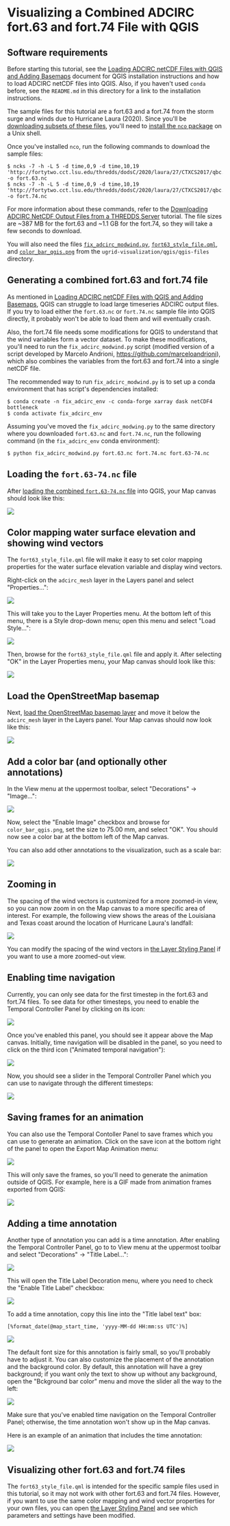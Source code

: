 # Visualizing a Combined ADCIRC fort.63 and fort.74 File with QGIS

## Software requirements

Before starting this tutorial, see the [Loading ADCIRC netCDF Files with QGIS and Adding Basemaps](https://github.com/StormSurgeLive/ugrid-visualization/blob/main/qgis/getting_started.md) document for QGIS installation instructions and how to load ADCIRC netCDF files into QGIS. Also, if you haven't used `conda` before, see the `README.md` in this directory for a link to the installation instructions.

The sample files for this tutorial are a fort.63 and a fort.74 from the storm surge and winds due to Hurricane Laura (2020). Since you'll be [downloading subsets of these files](https://github.com/StormSurgeLive/ugrid-visualization/blob/main/ugrid-cf-resources/downloading_netcdf.md#using-ncks-to-download-a-subset-of-a-fort63-file), you'll need to [install the `nco` package](https://github.com/StormSurgeLive/ugrid-visualization/blob/main/ugrid-cf-resources/downloading_netcdf.md#software-requirements) on a Unix shell.

Once you've installed `nco`, run the following commands to download the sample files:
```
$ ncks -7 -h -L 5 -d time,0,9 -d time,10,19 'http://fortytwo.cct.lsu.edu/thredds/dodsC/2020/laura/27/CTXCS2017/qbc.loni.org/CTXCS2017_al132020_jgf/nhcConsensus/fort.63.nc' -o fort.63.nc
$ ncks -7 -h -L 5 -d time,0,9 -d time,10,19 'http://fortytwo.cct.lsu.edu/thredds/dodsC/2020/laura/27/CTXCS2017/qbc.loni.org/CTXCS2017_al132020_jgf/nhcConsensus/fort.74.nc' -o fort.74.nc
```
For more information about these commands, refer to the [Downloading ADCIRC NetCDF Output Files from a THREDDS Server](https://github.com/StormSurgeLive/ugrid-visualization/blob/main/ugrid-cf-resources/downloading_netcdf.md) tutorial. The file sizes are ~387 MB for the fort.63 and ~1.1 GB for the fort.74, so they will take a few seconds to download.

You will also need the files [`fix_adcirc_modwind.py`](https://github.com/StormSurgeLive/ugrid-visualization/blob/main/qgis/qgis-files/fix_adcirc_modwind.py), [`fort63_style_file.qml`](https://github.com/StormSurgeLive/ugrid-visualization/blob/main/qgis/qgis-files/fort63_style_file.qml), and [`color_bar_qgis.png`](https://github.com/StormSurgeLive/ugrid-visualization/blob/main/qgis/qgis-files/color_bar_qgis.png) from the `ugrid-visualization/qgis/qgis-files` directory.

## Generating a combined fort.63 and fort.74 file

As mentioned in [Loading ADCIRC netCDF Files with QGIS and Adding Basemaps](https://github.com/StormSurgeLive/ugrid-visualization/blob/main/qgis/getting_started.md#loading-an-adcirc-netcdf-file), QGIS can struggle to load large timeseries ADCIRC output files. If you try to load either the `fort.63.nc` or `fort.74.nc` sample file into QGIS directly, it probably won't be able to load them and will eventually crash.

Also, the fort.74 file needs some modifications for QGIS to understand that the wind variables form a vector dataset. To make these modifications, you'll need to run the `fix_adcirc_modwind.py` script (modified version of a  script developed by Marcelo Andrioni, https://github.com/marceloandrioni), which also combines the variables from the fort.63 and fort.74 into a single netCDF file.

The recommended way to run `fix_adcirc_modwind.py` is to set up a conda environment that has script's dependencies installed:
```
$ conda create -n fix_adcirc_env -c conda-forge xarray dask netCDF4 bottleneck
$ conda activate fix_adcirc_env
```
Assuming you've moved the `fix_adcirc_modwing.py` to the same directory where you downloaded `fort.63.nc` and `fort.74.nc`, run the following command (in the `fix_adcirc_env` conda environment):
```
$ python fix_adcirc_modwind.py fort.63.nc fort.74.nc fort.63-74.nc
```

## Loading the `fort.63-74.nc` file

After [loading the combined `fort.63-74.nc` file](https://github.com/StormSurgeLive/ugrid-visualization/blob/main/qgis/getting_started.md#loading-an-adcirc-netcdf-file) into QGIS, your Map canvas should look like this:

![](https://github.com/StormSurgeLive/ugrid-visualization/blob/main/qgis/tutorial-figures/tutorial_screenshot_02.png)

## Color mapping water surface elevation and showing wind vectors

The `fort63_style_file.qml` file will make it easy to set color mapping properties for the water surface elevation variable and display wind vectors. 

Right-click on the `adcirc_mesh` layer in the Layers panel and select "Properties...":

![](https://github.com/StormSurgeLive/ugrid-visualization/blob/main/qgis/tutorial-figures/tutorial_screenshot_04.png)

This will take you to the Layer Properties menu. At the bottom left of this menu, there is a Style drop-down menu; open this menu and select "Load Style...":

![](https://github.com/StormSurgeLive/ugrid-visualization/blob/main/qgis/tutorial-figures/tutorial_screenshot_05.png)

Then, browse for the `fort63_style_file.qml` file and apply it. After selecting "OK" in the Layer Properties menu, your Map canvas should look like this:

![](https://github.com/StormSurgeLive/ugrid-visualization/blob/main/qgis/tutorial-figures/tutorial_screenshot_13.png)

## Load the OpenStreetMap basemap

Next, [load the OpenStreetMap basemap layer](https://github.com/StormSurgeLive/ugrid-visualization/blob/main/qgis/getting_started.md#loading-the-default-qgis-basemap) and move it below the `adcirc_mesh` layer in the Layers panel. Your Map canvas should now look like this:

![](https://github.com/StormSurgeLive/ugrid-visualization/blob/main/qgis/tutorial-figures/tutorial_screenshot_14.png)

## Add a color bar (and optionally other annotations)

In the View menu at the uppermost toolbar, select "Decorations" -> "Image...":

![](https://github.com/StormSurgeLive/ugrid-visualization/blob/main/qgis/tutorial-figures/tutorial_screenshot_09.png)

Now, select the "Enable Image" checkbox and browse for `color_bar_qgis.png`, set the size to 75.00 mm, and select "OK". You should now see a color bar at the bottom left of the Map canvas.

You can also add other annotations to the visualization, such as a scale bar:

![](https://github.com/StormSurgeLive/ugrid-visualization/blob/main/qgis/tutorial-figures/tutorial_screenshot_10.png)

## Zooming in

The spacing of the wind vectors is customized for a more zoomed-in view, so you can now zoom in on the Map canvas to a more specific area of interest. For example, the following view shows the areas of the Louisiana and Texas coast around the location of Hurricane Laura's landfall:

![](https://github.com/StormSurgeLive/ugrid-visualization/blob/main/qgis/tutorial-figures/tutorial_screenshot_15.png)

You can modify the spacing of the wind vectors in [the Layer Styling Panel](https://docs.qgis.org/3.22/en/docs/user_manual/introduction/general_tools.html#layer-styling-panel) if you want to use a more zoomed-out view.

## Enabling time navigation

Currently, you can only see data for the first timestep in the fort.63 and fort.74 files. To see data for other timesteps, you need to enable the Temporal Controller Panel by clicking on its icon:

![](https://github.com/StormSurgeLive/ugrid-visualization/blob/main/qgis/tutorial-figures/tutorial_screenshot_16.png)

Once you've enabled this panel, you should see it appear above the Map canvas. Initially, time navigation will be disabled in the panel, so you need to click on the third icon ("Animated temporal navigation"):

![](https://github.com/StormSurgeLive/ugrid-visualization/blob/main/qgis/tutorial-figures/tutorial_screenshot_17.png)

Now, you should see a slider in the Temporal Controller Panel which you can use to navigate through the different timesteps:

![](https://github.com/StormSurgeLive/ugrid-visualization/blob/main/qgis/tutorial-figures/tutorial_screenshot_18.png)

## Saving frames for an animation

You can also use the Temporal Contoller Panel to save frames which you can use to generate an animation. Click on the save icon at the bottom right of the panel to open the Export Map Animation menu:

![](https://github.com/StormSurgeLive/ugrid-visualization/blob/main/qgis/tutorial-figures/tutorial_screenshot_19.png)

This will only save the frames, so you'll need to generate the animation outside of QGIS. For example, here is a GIF made from animation frames exported from QGIS:

![](https://github.com/StormSurgeLive/ugrid-visualization/blob/main/qgis/tutorial-figures/tutorial_figure_2.gif)

## Adding a time annotation

Another type of annotation you can add is a time annotation. After enabling the Temporal Controller Panel, go to to View menu at the uppermost toolbar and select "Decorations" -> "Title Label...":

![](https://github.com/StormSurgeLive/ugrid-visualization/blob/main/qgis/tutorial-figures/tutorial_screenshot_20.png)

This will open the Title Label Decoration menu, where you need to check the "Enable Title Label" checkbox:

![](https://github.com/StormSurgeLive/ugrid-visualization/blob/main/qgis/tutorial-figures/tutorial_screenshot_21.png)

To add a time annotation, copy this line into the "Title label text" box:
```
[%format_date(@map_start_time, 'yyyy-MM-dd HH:mm:ss UTC')%]
```

![](https://github.com/StormSurgeLive/ugrid-visualization/blob/main/qgis/tutorial-figures/tutorial_screenshot_22.png)

The default font size for this annotation is fairly small, so you'll probably have to adjust it. You can also customize the placement of the annotation and the background color. By default, this annotation will have a grey background; if you want only the text to show up without any background, open the "Bckground bar color" menu and move the slider all the way to the left:

![](https://github.com/StormSurgeLive/ugrid-visualization/blob/main/qgis/tutorial-figures/tutorial_screenshot_23.png)

Make sure that you've enabled time navigation on the Temporal Controller Panel; otherwise, the time annotation won't show up in the Map canvas.

Here is an example of an animation that includes the time annotation:

![](https://github.com/StormSurgeLive/ugrid-visualization/blob/main/qgis/tutorial-figures/tutorial_figure_3.gif)

## Visualizing other fort.63 and fort.74 files

The `fort63_style_file.qml` is intended for the specific sample files used in this tutorial, so it may not work with other fort.63 and fort.74 files. However, if you want to use the same color mapping and wind vector properties for your own files, you can open [the Layer Styling Panel](https://docs.qgis.org/3.22/en/docs/user_manual/introduction/general_tools.html#layer-styling-panel) and see which parameters and settings have been modified.
